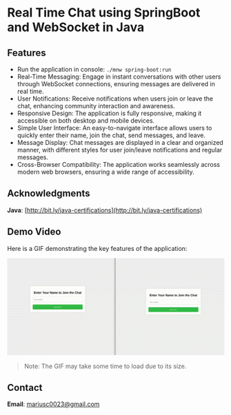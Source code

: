 # Real Time Chat using SpringBoot and WebSocket in Java

## Features
- Run the application in console: `./mnw spring-boot:run`
- Real-Time Messaging: Engage in instant conversations with other users through WebSocket connections, ensuring messages are delivered in real time.
- User Notifications: Receive notifications when users join or leave the chat, enhancing community interaction and awareness.
- Responsive Design: The application is fully responsive, making it accessible on both desktop and mobile devices.
- Simple User Interface: An easy-to-navigate interface allows users to quickly enter their name, join the chat, send messages, and leave.
- Message Display: Chat messages are displayed in a clear and organized manner, with different styles for user join/leave notifications and regular messages.
- Cross-Browser Compatibility: The application works seamlessly across modern web browsers, ensuring a wide range of accessibility.

## Acknowledgments

**Java**: [http://bit.ly/java-certifications](http://bit.ly/java-certifications)  

## Demo Video

Here is a GIF demonstrating the key features of the application:

![Demo Video](https://github.com/marius2347/Real-Time-Chat-using-Spring-Boot-and-Websocket-in-Java/blob/main/video.gif)

> Note: The GIF may take some time to load due to its size.

## Contact

**Email**: mariusc0023@gmail.com
